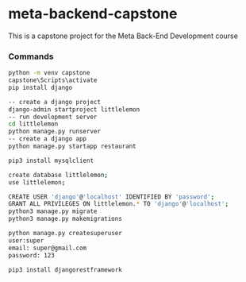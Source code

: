 # meta-backend-capstone
This is a capstone project for the Meta Back-End Development course

### Commands

``` bash
python -m venv capstone
capstone\Scripts\activate
pip install django

-- create a django project
django-admin startproject littlelemon
-- run development server
cd littlelemon
python manage.py runserver
-- create a django app 
python manage.py startapp restaurant

pip3 install mysqlclient

create database littlelemon;
use littlelemon;

CREATE USER 'django'@'localhost' IDENTIFIED BY 'password';
GRANT ALL PRIVILEGES ON littlelemon.* TO 'django'@'localhost';
python3 manage.py migrate 
python3 manage.py makemigrations

python manage.py createsuperuser
user:super
email: super@gmail.com
password: 123

pip3 install djangorestframework


```


